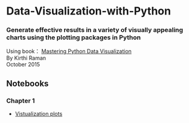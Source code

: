 # Data-Visualization-with-Python

### Generate effective results in a variety of visually appealing charts using the plotting packages in Python<br>
Using book： [Mastering Python Data Visualization](https://subscription.packtpub.com/book/big_data_and_business_intelligence/9781783988327)<br>
By Kirthi Raman <br>
October 2015

## Notebooks
### Chapter 1
* [Vistualization plots](https://yalin1995.github.io/Pattern-Analysis-With-Python/notebooks/VistualizationPlots.html)
